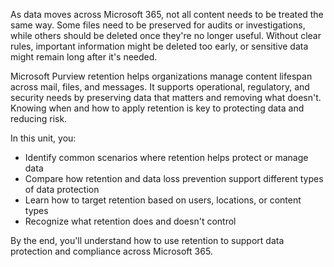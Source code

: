 As data moves across Microsoft 365, not all content needs to be treated the same way. Some files need to be preserved for audits or investigations, while others should be deleted once they're no longer useful. Without clear rules, important information might be deleted too early, or sensitive data might remain long after it's needed.

Microsoft Purview retention helps organizations manage content lifespan across mail, files, and messages. It supports operational, regulatory, and security needs by preserving data that matters and removing what doesn't. Knowing when and how to apply retention is key to protecting data and reducing risk.

In this unit, you:

- Identify common scenarios where retention helps protect or manage data
- Compare how retention and data loss prevention support different types of data protection
- Learn how to target retention based on users, locations, or content types
- Recognize what retention does and doesn't control

By the end, you'll understand how to use retention to support data protection and compliance across Microsoft 365.
